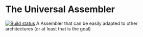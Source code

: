 # The Universal Assembler
[![Build status](https://ci.appveyor.com/api/projects/status/byhafj2mwtwo1k04?svg=true)](https://ci.appveyor.com/project/ElectrodeYT/uasm)
A Assembler that can be easily adapted to other architectures
(or at least that is the goal)
